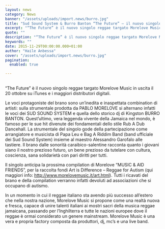```yaml
---
layout: news
category: News
banner: "/assets/uploads/import.news/burro.jpg"
title: "Sud Sound System & Burro Banton “The Future” – il nuovo singolo prodotto da Morelove"
excerpt: "“The Future” è il nuovo singolo reggae targato Morelove Music in uscita il 20 ottobre su iTunes e i maggiori distributori digitali. Le voci protagoniste del brano sono un’inedita e inaspettata combination di artisti: sulla strumentale prodotta da PABLO MORELOVE si alternano infatti le voci dei SUD SOUND SYSTEM e quella dello storico dj di [&hellip"
quote: ""
description: "“The Future” è il nuovo singolo reggae targato Morelove Music in uscita il 20 ottobre su iTunes e i maggiori distributori digitali. Le voci protagoniste del brano sono un’inedita e inaspettata combination di artisti: sulla strumentale prodotta da PABLO MORELOVE si alternano infatti le voci dei SUD SOUND SYSTEM e quella dello storico dj di [&hellip"
keywords: ""
date: 2015-11-29T00:00:00.000+01:00
author: "Haile Anbessa"
cover: "/assets/uploads/import.news/burro.jpg"
pagination:
  enabled: true

---
```


[](https://hotmc.com/wp-content/uploads/2015/11/burro.jpg)  
“The Future” è il nuovo singolo reggae targato Morelove Music in uscita il 20 ottobre su iTunes e i maggiori distributori digitali.

Le voci protagoniste del brano sono un’inedita e inaspettata combination di artisti: sulla strumentale prodotta da PABLO MORELOVE si alternano infatti le voci dei SUD SOUND SYSTEM e quella dello storico dj di Kingston BURRO BANTON. Quest’ultimo, vera leggenda vivente della Jamaica nel mondo, è famoso per le sue hit divenute dei fondamentali dello stile Rub A Dub Dancehall. La strumentale del singolo gode della partecipazione come arrangiatore e musicista di Papa Leu e Bag A Riddim Band (band ufficiale dei Sud Sound System) insieme al maestro Alessandro Garofalo alle tastiere. Il brano dalle sonorità caraibico-salentine racconta quanto i giovani siano il nostro prezioso futuro, un bene prezioso da tutelare con cultura, coscienza, sana solidarietà con pari diritti per tutti.

Il singolo anticipa la prossima compilation di Morelove “MUSIC & AID FRIENDS”, per la raccolta fondi Art is Difference – Reggae for Autism (qui maggiori info: http://www.morelovemusic.it/art.html). Tutti i ricavati del brano e della compilation verranno infatti devoluti ad associazioni che si occupano di autismo.

In un momento in cui il reggae italiano sta avendo più successo all’estero che nella nostra nazione, Morelove Music si propone come una realtà nuova e fresca, capace di unire talenti italiani ai mostri sacri della musica reggae jamaicana, passando per l’Inghilterra e tutte le nazioni europee dove il reggae è ormai considerato un genere mainstream. Morelove Music è una vera e propria factory composta da produttori, dj, mc’s e una live band.